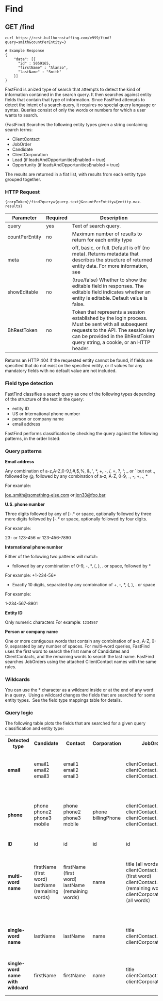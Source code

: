 
# Find

## <span class="tag">GET</span> /find

``` shell
curl https://rest.bullhornstaffing.com/e999/find?query=smith&countPerEntity=3

# Example Response
{
    "data": [{
      "id" : 5059165,
      "firstName" : "Alanzo",
      "lastName" : "Smith"
    }]
}
```

FastFind is anized type of search that attempts to detect the kind of information contained in the search query. It then searches against entity fields that contain that type of information. Since FastFind attempts to detect the intent of a search query, it requires no special query language or syntax. Queries consist of only the words or numbers for which a user wants to search.

(FastFind) Searches the following entity types given a string containing search terms:

*   ClientContact
*   JobOrder
*   Candidate
*   ClientCorporation
*   Lead (if leadsAndOpportunitiesEnabled = true)
*   Opportunity (if leadsAndOpportunitiesEnabled = true)

The results are returned in a flat list, with results from each entity type grouped together.

### HTTP Request

`{corpToken}/find?query={query-text}&countPerEntity={entity-max-results}`

Parameter | Required | Description
------ | -------- | -----
query | yes | Text of search query.
countPerEntity | no | Maximum number of results to return for each entity type
meta | no | off, basic, or full. Default is off (no meta). Returns metadata that describes the structure of returned entity data. For more information, see
showEditable | no | (true/false) Whether to show the editable field in responses. The editable field indicates whether an entity is editable. Default value is false.
BhRestToken | no | Token that represents a session established by the login process. Must be sent with all subsequent requests to the API. The session key can be provided in the BhRestToken query string, a cookie, or an HTTP header.

<aside class="warning">Returns an HTTP 404 if the requested entity cannot be found, if fields are specified that do not exist on the specified entity, or if values for any mandatory fields with no default value are not included.</aside>

### Field type detection

FastFind classifies a search query as one of the following types depending of the structure of the text in the query:

*   entity ID
*   US or International phone number
*   person or company name
*   email address

FastFind performs classification by checking the query against the following patterns, in the order listed:

### Query patterns

**Email address**

Any combination of a-z,A-Z,0-9,!,#,$,%, &, ', *, +, -, /, =, ?, ^, _ or ` but not ., followed by @, followed by any combination of a-z, A-Z, 0-9, _, -, +, ., *

For example:

joe_smith@something-else.com or jon33@foo.bar

**U.S. phone number**

Three digits followed by any of [-.* or space, optionally followed by three more digits followed by [-.* or space, optionally followed by four digits.

For example:

23- or 123-456 or 123-456-7890

**International phone number**

Either of the following two patterns will match:

+ followed by any combination of 0-9, -, *, (, ), . or space, followed by *

For example: +1-234-56*

* Exactly 10 digits, separated by any combination of +, -, *, (, ), . or space  

For example:

1-234-567-8901

**Entity ID**

Only numeric characters For example: `1234567`

**Person or company name**

One or more contiguous words that contain any combination of a-z, A-Z, 0-9, separated by any number of spaces. For multi-word queries, FastFind uses the first word to search the first name of Candidates and ClientContacts, and the remaining words to search the last name. FastFind searches JobOrders using the attached ClientContact names with the same rules.

### Wildcards

You can use the * character as a wildcard inside or at the end of any word in a query.  Using a wildcard changes the fields that are searched for some entity types.  See the field type mappings table for details.

### Query logic
The following table plots the fields that are searched for a given query classification and entity type: 

<html xmlns="http://www.w3.org/1999/xhtml">
<head>
</head>
<body>
<table>
<tr class="header">
<th><strong>Detected type</strong></th>
<th><strong>Candidate</strong></th>
<th><strong>Contact</strong></th>
<th><strong>Corporation</strong></th>
<th><strong>JobOrder</strong></th>
<th><strong>Lead</strong></th>
<th><strong>Opportunity</strong></th>
</tr>
</thead>
<tr class="odd">
<td><strong>email</strong></td>
<td>email1<br />
email2<br />
email3</td>
<td>email1<br />
email2<br />
email3</td>
<td> </td>
<td>clientContact.email1<br />
clientContact.email2<br />
clientContact.email2</td>
<td><p>email1</p>
<p>email2</p>
<p>email3</p></td>
<td> </td>
</tr>
<tr class="even">
<td><strong>phone</strong></td>
<td>phone<br />
phone2<br />
phone3<br />
mobile</td>
<td>phone<br />
phone2<br />
phone3<br />
mobile</td>
<td>phone<br />
billingPhone</td>
<td>clientContact.phone<br />
clientContact.phone2<br />
clientContact.phone3<br />
clientContact.mobile</td>
<td><p> phone</p>
<p>phone2</p>
<p>phone3</p>
<p>mobile</p></td>
<td></td>
</tr>
<tr class="odd">
<td><strong>ID</strong></td>
<td>id</td>
<td>id</td>
<td>id</td>
<td>id</td>
<td>id</td>
<td>id</td>
</tr>
<tr class="even">
<td><strong>multi-word<br />
name</strong></td>
<td>firstName (first word)<br />
lastName (remaining words)</td>
<td>firstName (first word)<br />
lastName (remaining words)</td>
<td>name</td>
<td>title (all words)<br />
clientContact.firstName (first word)<br />
clientContact.lastName (remaining words)<br />
clientCorporation.name (all words)</td>
<td><p>firstName (first word)</p>
<p>middleName(second word, if 3 words)</p>
<p>lastName(second word, 3rd word if 3 words)</p></td>
<td><p>title (all words)</p>
<p>clientContact.firstName (first word)</p>
<p>clientContact.lastName (remaining words)</p>
<p>clientCoporation.name (all words)</p></td>
</tr>
<tr class="odd">
<td><strong>single-word<br />
name</strong></td>
<td>lastName</td>
<td>lastName</td>
<td>name</td>
<td>title<br />
clientContact.lastName<br />
clientCorporation.name</td>
<td>lastName</td>
<td><p>title</p>
<p>clientContact.lastName</p>
<p>clientCorporation.name</p></td>
</tr>
<tr class="even">
<td><strong>single-word<br />
name with wildcard</strong></td>
<td>firstName</td>
<td>firstName</td>
<td>name</td>
<td>title<br />
clientContact.firstName<br />
clientCorporation.name</td>
<td>firstName</td>
<td><p>title</p>
<p>clientContact.firstName</p>
<p>clientCorporation.name</p></td>
</tr>
</table>
</body>
</html>

